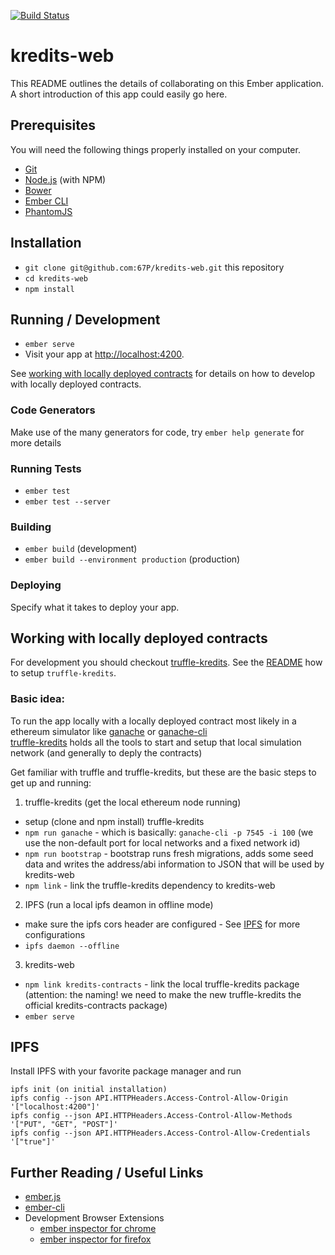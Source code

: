 [![Build Status](https://travis-ci.org/67P/kredits-web.svg?branch=master)](https://travis-ci.org/67P/kredits-web)

# kredits-web

This README outlines the details of collaborating on this Ember application.
A short introduction of this app could easily go here.

## Prerequisites

You will need the following things properly installed on your computer.

* [Git](https://git-scm.com/)
* [Node.js](https://nodejs.org/) (with NPM)
* [Bower](https://bower.io/)
* [Ember CLI](https://ember-cli.com/)
* [PhantomJS](http://phantomjs.org/)

## Installation

* `git clone git@github.com:67P/kredits-web.git` this repository
* `cd kredits-web`
* `npm install`

## Running / Development

* `ember serve`
* Visit your app at [http://localhost:4200](http://localhost:4200).

See [working with locally deployed contracts](https://github.com/67P/kredits-web#working-with-locally-deployed-contracts) for details on how to develop with locally deployed contracts.

### Code Generators

Make use of the many generators for code, try `ember help generate` for more details

### Running Tests

* `ember test`
* `ember test --server`

### Building

* `ember build` (development)
* `ember build --environment production` (production)

### Deploying

Specify what it takes to deploy your app.


## Working with locally deployed contracts

For development you should checkout [truffle-kredits](https://github.com/67P/truffle-kredits).
See the [README](https://github.com/67P/truffle-kredits/#readme) how to setup `truffle-kredits`.

### Basic idea:

To run the app locally with a locally deployed contract most likely in a ethereum simulator like [ganache](http://truffleframework.com/ganache/) or [ganache-cli](https://github.com/trufflesuite/ganache-cli)  
[truffle-kredits](https://github.com/67P/truffle-kredits) holds all the tools to start and setup that local simulation network (and generally to deply the contracts)

Get familiar with truffle and truffle-kredits, but these are the basic steps to get up and running: 

1. truffle-kredits (get the local ethereum node running)
  * setup (clone and npm install) truffle-kredits
  * `npm run ganache` - which is basically: `ganache-cli -p 7545 -i 100` (we use the non-default port for local networks and a fixed network id)
  * `npm run bootstrap` - bootstrap runs fresh migrations, adds some seed data and writes the address/abi information to JSON that will be used by kredits-web
  * `npm link` - link the truffle-kredits dependency to kredits-web

2. IPFS (run a local ipfs deamon in offline mode)
  * make sure the ipfs cors header are configured - See [IPFS](#ipfs) for more configurations 
  * `ipfs daemon --offline` 

3. kredits-web
  * `npm link kredits-contracts` - link the local truffle-kredits package (attention: the naming! we need to make the new truffle-kredits the official kredits-contracts package)
  * `ember serve` 

## IPFS

Install IPFS with your favorite package manager and run

    ipfs init (on initial installation)
    ipfs config --json API.HTTPHeaders.Access-Control-Allow-Origin '["localhost:4200"]'
    ipfs config --json API.HTTPHeaders.Access-Control-Allow-Methods '["PUT", "GET", "POST"]'
    ipfs config --json API.HTTPHeaders.Access-Control-Allow-Credentials '["true"]'

## Further Reading / Useful Links

* [ember.js](http://emberjs.com/)
* [ember-cli](https://ember-cli.com/)
* Development Browser Extensions
  * [ember inspector for chrome](https://chrome.google.com/webstore/detail/ember-inspector/bmdblncegkenkacieihfhpjfppoconhi)
  * [ember inspector for firefox](https://addons.mozilla.org/en-US/firefox/addon/ember-inspector/)
